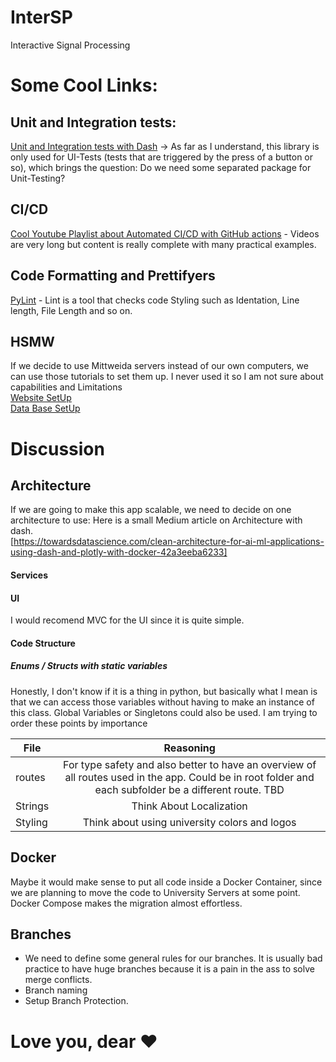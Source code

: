 # InterSP
Interactive Signal Processing

# Some Cool Links: 

## Unit and Integration tests: 
[Unit and Integration tests with Dash](https://dash.plotly.com/testing) ->  As far as I understand, this library is only used for UI-Tests (tests that are triggered by the press of a button or so), which brings the question: Do we need some separated package for Unit-Testing?

## CI/CD
[Cool Youtube Playlist about Automated CI/CD with GitHub actions](https://www.youtube.com/playlist?list=PLArH6NjfKsUhvGHrpag7SuPumMzQRhUKY) - Videos are very long but content is really complete with many practical examples. 

## Code Formatting and Prettifyers
[PyLint](https://pypi.org/project/pylint/) - Lint is a tool that checks code Styling such as Identation, Line length, File Length and so on.

## HSMW 
If we decide to use Mittweida servers instead of our own computers, we can use those tutorials to set them up. I never used it so I am not sure about capabilities and Limitations  
[Website SetUp](https://wiki.hs-mittweida.de/de/Eigene_Webseite)  
[Data Base SetUp](https://wiki.hs-mittweida.de/de/Eigene_Datenbank)  

# Discussion

## Architecture
If we are going to make this app scalable, we need to decide on one architecture to use: Here is a small Medium article on Architecture with dash.     
[https://towardsdatascience.com/clean-architecture-for-ai-ml-applications-using-dash-and-plotly-with-docker-42a3eeba6233]  

#### Services

#### UI
I would recomend MVC for the UI since it is quite simple.

#### Code Structure

##### Enums / Structs with static variables 
Honestly, I don't know if it is a thing in python, but basically what I mean is that we can access those variables without having to make an instance of this class. Global Variables or Singletons could also be used.
I am trying to order these points by importance

| File   |      Reasoning      |
|----------|:-------------:|
| routes | For type safety and also better to have an overview of all routes used in the app. Could be in root folder and each subfolder be a different route. TBD |
| Strings | Think About Localization |
| Styling | Think about using university colors and logos |

## Docker
Maybe it would make sense to put all code inside a Docker Container, since we are planning to move the code to University Servers at some point. Docker Compose makes the migration almost effortless. 

## Branches
- We need to define some general rules for our branches. It is usually bad practice to have huge branches because it is a pain in the ass to solve merge conflicts.
- Branch naming
- Setup Branch Protection.

# Love you, dear :heart:
